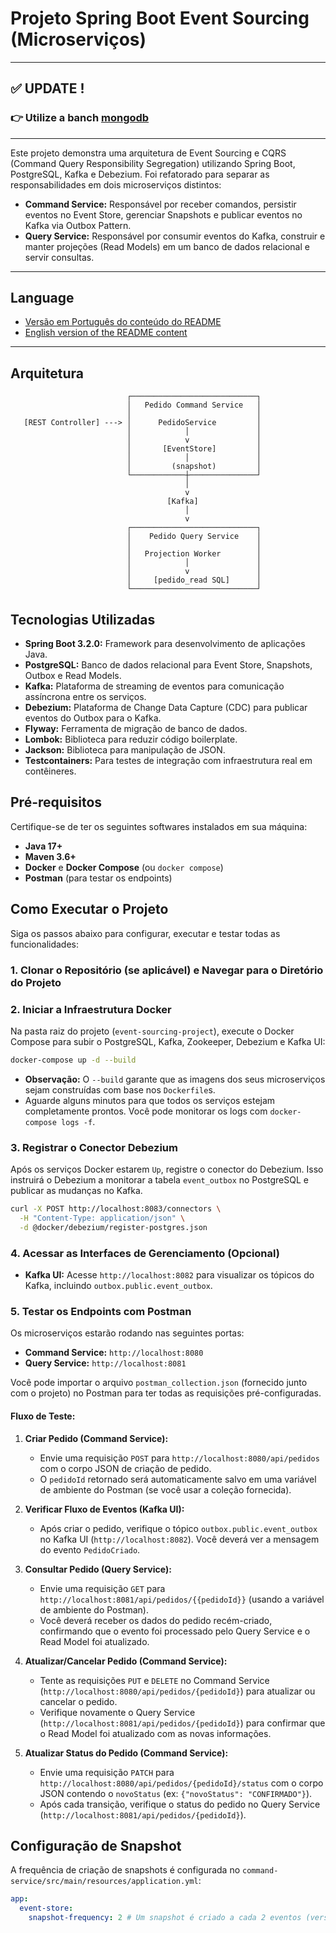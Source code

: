 # Projeto Spring Boot Event Sourcing (Microserviços)

---
## ✅ UPDATE !
###  👉  Utilize a banch [mongodb](https://github.com/wekers/event-sourcing-project/tree/mongodb)
---

Este projeto demonstra uma arquitetura de Event Sourcing e CQRS (Command Query Responsibility Segregation) utilizando Spring Boot, PostgreSQL, Kafka e Debezium. Foi refatorado para separar as responsabilidades em dois microserviços distintos:

*   **Command Service:** Responsável por receber comandos, persistir eventos no Event Store, gerenciar Snapshots e publicar eventos no Kafka via Outbox Pattern.
*   **Query Service:** Responsável por consumir eventos do Kafka, construir e manter projeções (Read Models) em um banco de dados relacional e servir consultas.

---

## Language
- [Versão em Português do conteúdo do README](README_PT.md) <br/>
- [English version of the README content](README.md)

---

## Arquitetura

```
                          ┌────────────────────────────┐
                          │   Pedido Command Service   │
                          │                            │
   [REST Controller] ---> │      PedidoService         │
                          │            │               │
                          │            v               │
                          │       [EventStore]         │
                          │            │               │
                          │         (snapshot)         │
                          └────────────┼───────────────┘
                                       │
                                       v
                                   [Kafka]
                                       │
                                       v
                          ┌────────────────────────────┐
                          │    Pedido Query Service    │
                          │                            │
                          │   Projection Worker        │
                          │            │               │
                          │            v               │
                          │     [pedido_read SQL]      │
                          └────────────────────────────┘
```

## Tecnologias Utilizadas

*   **Spring Boot 3.2.0:** Framework para desenvolvimento de aplicações Java.
*   **PostgreSQL:** Banco de dados relacional para Event Store, Snapshots, Outbox e Read Models.
*   **Kafka:** Plataforma de streaming de eventos para comunicação assíncrona entre os serviços.
*   **Debezium:** Plataforma de Change Data Capture (CDC) para publicar eventos do Outbox para o Kafka.
*   **Flyway:** Ferramenta de migração de banco de dados.
*   **Lombok:** Biblioteca para reduzir código boilerplate.
*   **Jackson:** Biblioteca para manipulação de JSON.
*   **Testcontainers:** Para testes de integração com infraestrutura real em contêineres.

## Pré-requisitos

Certifique-se de ter os seguintes softwares instalados em sua máquina:

*   **Java 17+**
*   **Maven 3.6+**
*   **Docker** e **Docker Compose** (ou `docker compose`)
*   **Postman** (para testar os endpoints)

## Como Executar o Projeto

Siga os passos abaixo para configurar, executar e testar todas as funcionalidades:

### 1. Clonar o Repositório (se aplicável) e Navegar para o Diretório do Projeto

### 2. Iniciar a Infraestrutura Docker

Na pasta raiz do projeto (`event-sourcing-project`), execute o Docker Compose para subir o PostgreSQL, Kafka, Zookeeper, Debezium e Kafka UI:

```bash
docker-compose up -d --build
```

*   **Observação:** O `--build` garante que as imagens dos seus microserviços sejam construídas com base nos `Dockerfile`s.
*   Aguarde alguns minutos para que todos os serviços estejam completamente prontos. Você pode monitorar os logs com `docker-compose logs -f`.

### 3. Registrar o Conector Debezium

Após os serviços Docker estarem `Up`, registre o conector do Debezium. Isso instruirá o Debezium a monitorar a tabela `event_outbox` no PostgreSQL e publicar as mudanças no Kafka.

```bash
curl -X POST http://localhost:8083/connectors \
  -H "Content-Type: application/json" \
  -d @docker/debezium/register-postgres.json
```

### 4. Acessar as Interfaces de Gerenciamento (Opcional)

*   **Kafka UI:** Acesse `http://localhost:8082` para visualizar os tópicos do Kafka, incluindo `outbox.public.event_outbox`.

### 5. Testar os Endpoints com Postman

Os microserviços estarão rodando nas seguintes portas:

*   **Command Service:** `http://localhost:8080`
*   **Query Service:** `http://localhost:8081`

Você pode importar o arquivo `postman_collection.json` (fornecido junto com o projeto) no Postman para ter todas as requisições pré-configuradas.

#### Fluxo de Teste:

1.  **Criar Pedido (Command Service):**
    *   Envie uma requisição `POST` para `http://localhost:8080/api/pedidos` com o corpo JSON de criação de pedido.
    *   O `pedidoId` retornado será automaticamente salvo em uma variável de ambiente do Postman (se você usar a coleção fornecida).

2.  **Verificar Fluxo de Eventos (Kafka UI):**
    *   Após criar o pedido, verifique o tópico `outbox.public.event_outbox` no Kafka UI (`http://localhost:8082`). Você deverá ver a mensagem do evento `PedidoCriado`.

3.  **Consultar Pedido (Query Service):**
    *   Envie uma requisição `GET` para `http://localhost:8081/api/pedidos/{{pedidoId}}` (usando a variável de ambiente do Postman).
    *   Você deverá receber os dados do pedido recém-criado, confirmando que o evento foi processado pelo Query Service e o Read Model foi atualizado.

4.  **Atualizar/Cancelar Pedido (Command Service):**
    *   Tente as requisições `PUT` e `DELETE` no Command Service (`http://localhost:8080/api/pedidos/{pedidoId}`) para atualizar ou cancelar o pedido.
    *   Verifique novamente o Query Service (`http://localhost:8081/api/pedidos/{pedidoId}`) para confirmar que o Read Model foi atualizado com as novas informações.

5.  **Atualizar Status do Pedido (Command Service):**
    *   Envie uma requisição `PATCH` para `http://localhost:8080/api/pedidos/{pedidoId}/status` com o corpo JSON contendo o `novoStatus` (ex: `{"novoStatus": "CONFIRMADO"}`).
    *   Após cada transição, verifique o status do pedido no Query Service (`http://localhost:8081/api/pedidos/{pedidoId}`).

## Configuração de Snapshot

A frequência de criação de snapshots é configurada no `command-service/src/main/resources/application.yml`:

```yaml
app:
  event-store:
    snapshot-frequency: 2 # Um snapshot é criado a cada 2 eventos (versão do agregado múltipla de 2)
```
